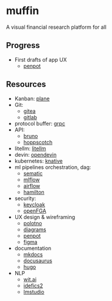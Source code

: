 # muffin
A visual financial research platform for all

## Progress
- First drafts of app UX
  - [penpot](https://design.penpot.app/#/dashboard/team/c0ee57fd-603e-804a-8004-c9fae7445eff/projects)


## Resources
- Kanban: [plane](https://plane.so/)
- Git:
  - [gitea](https://about.gitea.com)
  - [gitlab](gitlab.com)
- protocol buffer: [grpc](grpc.io)
- API:
  - [bruno](https://github.com/usebruno/bruno)
  - [hoppscotch](https://github.com/hoppscotch/hoppscotch)
- litellm: [litellm](https://github.com/BerriAI/litellm)
- devin: [opendevin](https://github.com/OpenDevin/OpenDevin)
- kubernetes: [knative](https://knative.dev/docs)
- ml pipelines orchestration, dag:
  - [sematic](https://www.sematic.dev)
  - [mlflow](https://mlflow.org)
  - [airflow](https://airflow.apache.org)
  - [hamilton](https://github.com/dagworks-inc/hamilton)
- security:
  - [keycloak](https://www.keycloak.org)
  - [openFGA](https://openfga.dev)
- UX design & wireframing
  - [polotno](https://studio.polotno.com)
  - [diagrams](https://app.diagrams.net)
  - [penpot](https://penpot.app)
  - [figma](https://www.figma.com)
- documentation
  - [mkdocs](https://www.mkdocs.org)
  - [docusaurus](https://docusaurus.io)
  - [hugo](https://gohugo.io)
- NLP
  - [wit.ai](wit.ai)
  - [idefics2](https://huggingface.co/blog/idefics2)
  - [lmstudio](lmstudio.ai)
